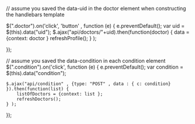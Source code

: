
// assume you saved the data-uid in the doctor element when constructing the handlebars template

$(".doctor").on('click', 'button' , function (e) { 
	e.preventDefault();
	var uid = $(this).data("uid");
	$.ajax("api/doctors/"+uid).then(function(doctor) { 
		data = {context: doctor }
		refreshProfile();
	} );

});


// assume you saved the data-condition in each condition element 
$(".condition").on('click', function (e) { 
	e.preventDefault();
	var condition = $(this).data("condition");

	$.ajax("api/condition" , {type: "POST" , data : { c: condition} }).then(function(list) { 
		listOfDoctors = {context: list }; 
		refreshDoctors();
	} );

});